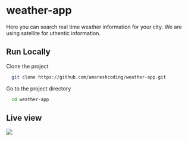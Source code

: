 # weather-app

Here you can search real time weather information for your city. We are using satellite for uthentic information.


## Run Locally

Clone the project

```bash
  git clone https://github.com/amareshcoding/weather-app.git
```

Go to the project directory

```bash
  cd weather-app
```

## Live view
<img src="https://cdn-images-1.medium.com/max/800/1*tuULTAVnnAr-pAFQvVAzOQ.png"></img>
